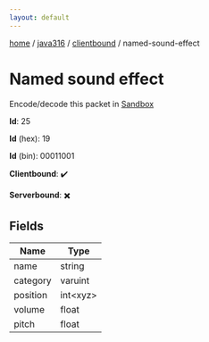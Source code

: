```yaml
---
layout: default
---
```


[home](/)  /  [java316](/protocol/java316)  /  [clientbound](/protocol/java316/clientbound)  /  named-sound-effect

# Named sound effect

Encode/decode this packet in [Sandbox](../../../sandbox/java316#clientbound.named_sound_effect)

**Id**: 25

**Id** (hex): 19

**Id** (bin): 00011001

**Clientbound**: ✔️

**Serverbound**: ✖️

## Fields

Name | Type
---|---
name | string
category | varuint
position | int&lt;xyz&gt;
volume | float
pitch | float
